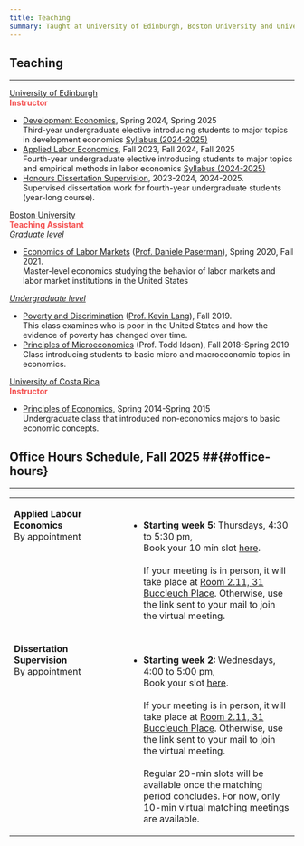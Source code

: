 ```yaml
---
title: Teaching
summary: Taught at University of Edinburgh, Boston University and University of Costa Rica
---
```


## Teaching ##
<hr>


<div class="universal-wrapper">
  <div class="media stream-item view-compact">
      <div class="media-body">
          <div class="section-subheading article-title mb-0 mt-0"><a href="https://www.ed.ac.uk/economics" target="_blank" rel="noopener">University of Edinburgh</a></div>
            <div class="article-style">
              <strong><font  color="#F45050">Instructor</font> </strong><br>
              <ul>
                <li><u>Development Economics</u>,  Spring 2024, Spring 2025  <br> Third-year undergraduate elective introducing students to major topics in development economics <a class="btn btn-outline-primary btn-page-header btn-sm" href="https://cesarlgm.github.io/documents/teaching/ECNM10061_Development_Economics 2024-2025.pdf" target="_blank">Syllabus (2024-2025) </a> </li>
                <li><u>Applied Labor Economics</u>,  Fall 2023, Fall 2024, Fall 2025  <br> Fourth-year undergraduate elective introducing students to major topics and empirical methods in labor economics <a class="btn btn-outline-primary btn-page-header btn-sm" href="https://cesarlgm.github.io/documents/teaching/outline_labour_24_25.pdf" target="_blank">Syllabus (2024-2025)</a></li>
                <li><u>Honours Dissertation Supervision</u>,  2023-2024, 2024-2025. <br> Supervised dissertation work for fourth-year undergraduate students (year-long course).</li>
              </ul>
            </div>
      </div>
      <!--<div class="ml-3">
          <img src="/research/images/idn_image_resized.png" height="84" width="150" alt="The Geography of Women's Opportunity: Evidence from Indonesia" loading="lazy">
      </div>-->
  </div>
  <div class="media stream-item view-compact">
      <div class="media-body">
          <div class="section-subheading article-title mb-0 mt-0"><a href="https://www.bu.edu/econ/" target="_blank" rel="noopener">Boston University</a></div>
            <div class="article-style">
              <strong><font   color="#F45050">Teaching Assistant</font> </strong><br>
              <i><u>Graduate level</i></u>
              <ul>
                <li><u>Economics of Labor Markets</u> (<a href="https://sites.google.com/view/paserman/home">Prof. Daniele Paserman</a>), Spring 2020, Fall 2021. <br> Master-level economics studying the behavior of labor markets and labor market institutions in the United States</li>
              </ul>
              <i><u>Undergraduate level</i></u>
              <ul>
                <li><u>Poverty and Discrimination</u> (<a href="https://sites.bu.edu/kevinlang/">Prof. Kevin Lang</a>), Fall 2019. <br> 
                This class examines who is poor in the United States and how the evidence of poverty has changed over time. </li>
                <li><u>Principles of Microeconomics</u> (Prof. Todd Idson), Fall 2018-Spring 2019 <br> Class introducing students to basic micro and macroeconomic topics in economics.</li>
              </ul>
            </div>
      </div>
      <!--<div class="ml-3">
          <img src="/research/images/idn_image_resized.png" height="84" width="150" alt="The Geography of Women's Opportunity: Evidence from Indonesia" loading="lazy">
      </div>-->
  </div>
  <div class="media stream-item view-compact">
      <div class="media-body">
          <div class="section-subheading article-title mb-0 mt-0"><a href="https://economia.ucr.ac.cr/" target="_blank" rel="noopener">University of Costa Rica</a></div>
            <div class="article-style">
             <strong><font  color="#F45050">Instructor</font> </strong><br>
              <ul>
                <li> <u>Principles of Economics</u>, Spring 2014-Spring 2015<br>Undergraduate class that introduced non-economics majors to basic economic concepts.</li>
              </ul>
            </div>
      </div>
      <!--<div class="ml-3">
          <img src="/research/images/idn_image_resized.png" height="84" width="150" alt="The Geography of Women's Opportunity: Evidence from Indonesia" loading="lazy">
      </div>-->
  </div>
</div>
<!--
<div class="clicker" tabindex="1">Click me</div>
<div class="hiddendiv">This is my abstract.</div>
<style>
.clicker {
  cursor:pointer;
}
.hiddendiv {
  display:none;
}
.clicker:focus + .hiddendiv {
  display:block;
}
</style>
-->


## Office Hours Schedule, Fall 2025 ##{#office-hours}
<hr>
<div class="universal-wrapper">

<div class="media stream-item view-compact">
<table width="100%">
<tbody>
<tr>
<td  style="vertical-align:top" width="40%">
<p><strong> Applied Labour Economics</strong><br>
  By appointment
</p>
</td>
<td>
<ul>
   <br> 
  <li> <strong>Starting week 5:</strong> Thursdays, 4:30 to 5:30 pm, </li>
  Book your 10 min slot <a href="https://outlook.office365.com/owa/calendar/Meetingslots@uoe.onmicrosoft.com/bookings/">here</a>.<br><br>
  If your meeting is in person, it will take place at <a href="https://maps.app.goo.gl/WagPyxj5mxZuw94u5"><i class="fa-sharp fa-solid fa-location-pin"></i> Room 2.11, 31 Buccleuch Place</a>. Otherwise, use the link sent to your mail to join the virtual meeting.

</ul>
</td>
</tr>
<tr>
<td  style="vertical-align:top" width="40%">
<p><strong> Dissertation Supervision</strong><br>
  By appointment
</p>
</td>
<td>
<ul>
  <br> 
  <li><strong>Starting week 2:</strong> Wednesdays, 4:00 to 5:00 pm, </li>
  Book your slot <a href="https://outlook.office365.com/owa/calendar/Meetingslots@uoe.onmicrosoft.com/bookings/">here</a>.<br>
  <br>
  If your meeting is in person, it will take place at <a href="https://maps.app.goo.gl/WagPyxj5mxZuw94u5"><i class="fa-sharp fa-solid fa-location-pin"></i> Room 2.11, 31 Buccleuch Place</a>. Otherwise, use the link sent to your mail to join the virtual meeting.
  <br>
  <br>
  Regular 20-min slots will be available once the matching period concludes. For now, only 10-min virtual
  matching meetings are available.
</ul>
</tbody>
</table>
</div>
</div>



